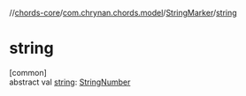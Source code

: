 //[chords-core](../../../index.md)/[com.chrynan.chords.model](../index.md)/[StringMarker](index.md)/[string](string.md)

# string

[common]\
abstract val [string](string.md): [StringNumber](../-string-number/index.md)
